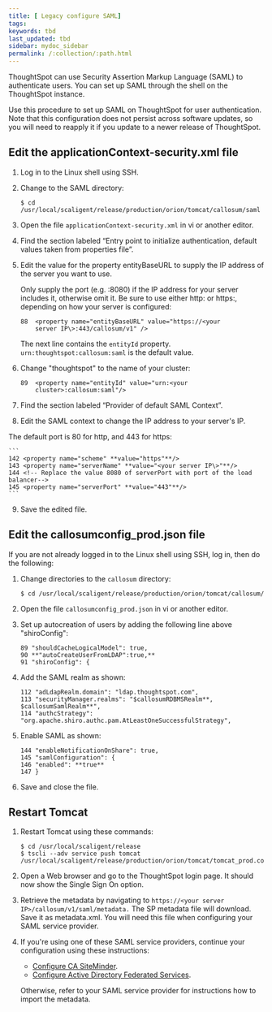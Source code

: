 ```yaml
---
title: [ Legacy configure SAML]
tags:
keywords: tbd
last_updated: tbd
sidebar: mydoc_sidebar
permalink: /:collection/:path.html
---
```

ThoughtSpot can use Security Assertion Markup Language (SAML) to authenticate users. You can set up SAML through the shell on the ThoughtSpot instance.

Use this procedure to set up SAML on ThoughtSpot for user authentication. Note that this configuration does not persist across software updates, so you will need to reapply it if you update to a newer release of ThoughtSpot.


## Edit the applicationContext-security.xml file

1. Log in to the Linux shell using SSH.
2. Change to the SAML directory:

    ```
    $ cd /usr/local/scaligent/release/production/orion/tomcat/callosum/saml
    ```

3. Open the file `applicationContext-security.xml` in vi or another editor.
4. Find the section labeled “Entry point to initialize authentication, default values taken from properties file”.
5. Edit the value for the property entityBaseURL to supply the IP address of the server you want to use.

   Only supply the port (e.g. :8080) if the IP address for your server includes it, otherwise omit it. Be sure to use either http: or https:, depending on how your server is configured:

    ```
    88  <property name="entityBaseURL" value="https://<your
        server IP\>:443/callosum/v1" />
    ```

    The next line contains the `entityId` property. `urn:thoughtspot:callosum:saml` is the default value.

6. Change "thoughtspot" to the name of your cluster:

    ```
    89  <property name="entityId" value="urn:<your
        cluster>:callosum:saml"/>
    ```

7. Find the section labeled “Provider of default SAML Context”.
8. Edit the SAML context to change the IP address to your server's IP.

  The default port is 80 for http, and 443 for https:

    ```
    142 <property name="scheme" **value="https"**/>
    143 <property name="serverName" **value="<your server IP\>"**/>
    144 <!-- Replace the value 8080 of serverPort with port of the load balancer-->
    145 <property name="serverPort" **value="443"**/>
    ```

9. Save the edited file.

## Edit the callosumconfig_prod.json file

If you are not already logged in to the Linux shell using SSH, log in, then do the following:

1. Change directories to the `callosum` directory:

    ```
    $ cd /usr/local/scaligent/release/production/orion/tomcat/callosum/
    ```

2. Open the file `callosumconfig_prod.json` in vi or another editor.
3. Set up autocreation of users by adding the following line above "shiroConfig":

    ```
    89 "shouldCacheLogicalModel": true,
    90 **"autoCreateUserFromLDAP":true,**
    91 "shiroConfig": {
    ```

4. Add the SAML realm as shown:

    ```
    112 "adLdapRealm.domain": "ldap.thoughtspot.com",
    113 "securityManager.realms": "$callosumRDBMSRealm**, $callosumSamlRealm**",
    114 "authcStrategy": "org.apache.shiro.authc.pam.AtLeastOneSuccessfulStrategy",
    ```

5. Enable SAML as shown:

    ```
    144 "enableNotificationOnShare": true,
    145 "samlConfiguration": {
    146 "enabled": **true**
    147 }
    ```

6. Save and close the file.

## Restart Tomcat

1. Restart Tomcat using these commands:

    ```
    $ cd /usr/local/scaligent/release
    $ tscli --adv service push tomcat /usr/local/scaligent/release/production/orion/tomcat/tomcat_prod.config
    ```

2. Open a Web browser and go to the ThoughtSpot login page.
   It should now show the Single Sign On option.
3. Retrieve the metadata by navigating to `https://<your server IP>/callosum/v1/saml/metadata.`
   The SP metadata file will download. Save it as metadata.xml. You will need this file when configuring your SAML service provider.
4. If you're using one of these SAML service providers, continue your configuration using these instructions:

    -   [Configure CA SiteMinder](configure-SAML-siteminder.html).
    -   [Configure Active Directory Federated Services](integrate-ADFS.html).

    Otherwise, refer to your SAML service provider for instructions how to import the metadata.
